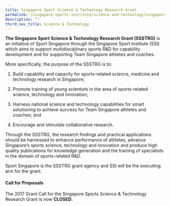 ```yaml
---
title: Singapore Sport Science & Technology Research Grant
permalink: /singapore-sports-institute/science-and-technology/singapore-sport-science-technology-research-grant/
description: ""
third_nav_title: Science & Technology
---
```

**The Singapore Sport Science & Technology Research Grant (SSSTRG)** is an initiative of Sport Singapore through the Singapore Sport Institute (SSI) which aims to support multidisciplinary sports R&D for capability development and for supporting Team Singapore athletes and coaches. 

More specifically, the purpose of the SSSTRG is to:

1.  Build capability and capacity for sports-related science, medicine and technology research in Singapore;
    
2.  Promote training of young scientists in the area of sports-related science, technology and innovation;
    
3.  Harness national science and technology capabilities for smart solutioning to achieve success for Team Singapore athletes and coaches; and
    
4.  Encourage and stimulate collaborative research.
    
Through the SSSTRG, the research findings and practical applications should be harnessed to enhance performance of athletes, advance Singapore’s sports science, technology and innovation and produce high quality publications for knowledge generation and the training of specialists in the domain of sports-related R&D.

Sport Singapore is the SSSTRG grant agency and SSI will be the executing arm for the grant.

#### **Call for Proposals**
The 2017 Grant Call for the Singapore Sports Science & Technology Research Grant is now **CLOSED**. 